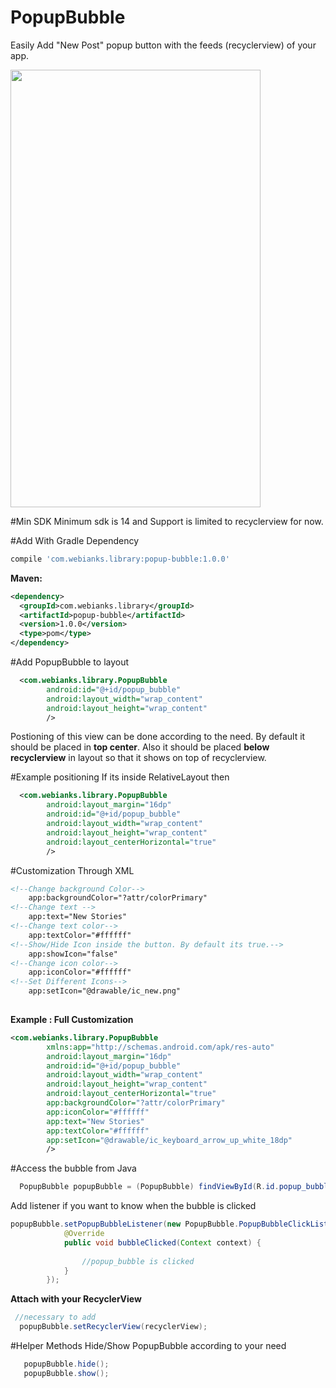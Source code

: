 # PopupBubble
Easily Add  "New Post" popup button with the feeds (recyclerview) of your app.

<img src="http://www.webianks.com/popupbubble/2.png" height="700" width="400" >

#Min SDK
Minimum sdk is 14 and Support is limited to recyclerview for now.

#Add With Gradle Dependency
```groovy
compile 'com.webianks.library:popup-bubble:1.0.0'
```
**Maven:**
```xml
<dependency>
  <groupId>com.webianks.library</groupId>
  <artifactId>popup-bubble</artifactId>
  <version>1.0.0</version>
  <type>pom</type>
</dependency>
```
#Add PopupBubble to layout
```xml
  <com.webianks.library.PopupBubble
        android:id="@+id/popup_bubble"
        android:layout_width="wrap_content"
        android:layout_height="wrap_content"
        />
```
Postioning of this view can be done according to the need. By default it should be placed in <b>top center</b>. Also it should be placed <b>below recyclerview</b> in layout so that it shows on top of recyclerview.

#Example positioning
If its inside RelativeLayout then
```xml
  <com.webianks.library.PopupBubble
        android:layout_margin="16dp"
        android:id="@+id/popup_bubble"
        android:layout_width="wrap_content"
        android:layout_height="wrap_content"
        android:layout_centerHorizontal="true"
        />
```
#Customization Through XML
```xml
<!--Change background Color-->
    app:backgroundColor="?attr/colorPrimary"
<!--Change text -->
    app:text="New Stories"
<!--Change text color-->
    app:textColor="#ffffff"
<!--Show/Hide Icon inside the button. By default its true.-->
    app:showIcon="false"
<!--Change icon color-->
    app:iconColor="#ffffff"
<!--Set Different Icons-->
    app:setIcon="@drawable/ic_new.png"
        
```
**Example : Full Customization**
```xml
<com.webianks.library.PopupBubble
        xmlns:app="http://schemas.android.com/apk/res-auto"
        android:layout_margin="16dp"
        android:id="@+id/popup_bubble"
        android:layout_width="wrap_content"
        android:layout_height="wrap_content"
        android:layout_centerHorizontal="true"
        app:backgroundColor="?attr/colorPrimary"
        app:iconColor="#ffffff"
        app:text="New Stories"
        app:textColor="#ffffff"
        app:setIcon="@drawable/ic_keyboard_arrow_up_white_18dp"
        />

```
#Access the bubble from Java
```java
  PopupBubble popupBubble = (PopupBubble) findViewById(R.id.popup_bubble);
```
Add listener if you want to know when the bubble is clicked
```java
popupBubble.setPopupBubbleListener(new PopupBubble.PopupBubbleClickListener() {
            @Override
            public void bubbleClicked(Context context) {
  
                //popup_bubble is clicked  
            }
        });
```
**Attach with your RecyclerView**
```java
 //necessary to add
  popupBubble.setRecyclerView(recyclerView);
```
#Helper Methods
Hide/Show PopupBubble according to your need
```java
   popupBubble.hide();
   popupBubble.show();
```

